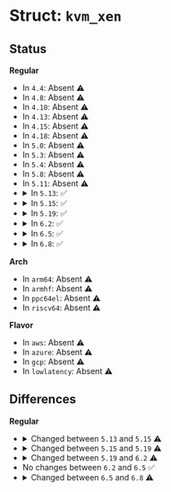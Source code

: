 # Struct: <code>kvm_xen</code>

## Status
<b>Regular</b>
<ul>
<li>
In <code>4.4</code>: Absent ⚠️
</li>
<li>
In <code>4.8</code>: Absent ⚠️
</li>
<li>
In <code>4.10</code>: Absent ⚠️
</li>
<li>
In <code>4.13</code>: Absent ⚠️
</li>
<li>
In <code>4.15</code>: Absent ⚠️
</li>
<li>
In <code>4.18</code>: Absent ⚠️
</li>
<li>
In <code>5.0</code>: Absent ⚠️
</li>
<li>
In <code>5.3</code>: Absent ⚠️
</li>
<li>
In <code>5.4</code>: Absent ⚠️
</li>
<li>
In <code>5.8</code>: Absent ⚠️
</li>
<li>
In <code>5.11</code>: Absent ⚠️
</li>
<li>
<details>
<summary>In <code>5.13</code>: ✅</summary>

```c
struct kvm_xen {
    bool long_mode;
    bool shinfo_set;
    u8 upcall_vector;
    struct gfn_to_hva_cache shinfo_cache;
};
```
</details>
</li>
<li>
<details>
<summary>In <code>5.15</code>: ✅</summary>

```c
struct kvm_xen {
    bool long_mode;
    u8 upcall_vector;
    gfn_t shinfo_gfn;
};
```
</details>
</li>
<li>
<details>
<summary>In <code>5.19</code>: ✅</summary>

```c
struct kvm_xen {
    u32 xen_version;
    bool long_mode;
    u8 upcall_vector;
    struct gfn_to_pfn_cache shinfo_cache;
    struct idr evtchn_ports;
    long unsigned int poll_mask[16];
};
```
</details>
</li>
<li>
<details>
<summary>In <code>6.2</code>: ✅</summary>

```c
struct kvm_xen {
    struct mutex xen_lock;
    u32 xen_version;
    bool long_mode;
    bool runstate_update_flag;
    u8 upcall_vector;
    struct gfn_to_pfn_cache shinfo_cache;
    struct idr evtchn_ports;
    long unsigned int poll_mask[16];
};
```
</details>
</li>
<li>
<details>
<summary>In <code>6.5</code>: ✅</summary>

```c
struct kvm_xen {
    struct mutex xen_lock;
    u32 xen_version;
    bool long_mode;
    bool runstate_update_flag;
    u8 upcall_vector;
    struct gfn_to_pfn_cache shinfo_cache;
    struct idr evtchn_ports;
    long unsigned int poll_mask[16];
};
```
</details>
</li>
<li>
<details>
<summary>In <code>6.8</code>: ✅</summary>

```c
struct kvm_xen {
    struct mutex xen_lock;
    u32 xen_version;
    bool long_mode;
    bool runstate_update_flag;
    u8 upcall_vector;
    struct gfn_to_pfn_cache shinfo_cache;
    struct idr evtchn_ports;
    long unsigned int poll_mask[64];
};
```
</details>
</li>
</ul>
<b>Arch</b>
<ul>
<li>
In <code>arm64</code>: Absent ⚠️
</li>
<li>
In <code>armhf</code>: Absent ⚠️
</li>
<li>
In <code>ppc64el</code>: Absent ⚠️
</li>
<li>
In <code>riscv64</code>: Absent ⚠️
</li>
</ul>
<b>Flavor</b>
<ul>
<li>
In <code>aws</code>: Absent ⚠️
</li>
<li>
In <code>azure</code>: Absent ⚠️
</li>
<li>
In <code>gcp</code>: Absent ⚠️
</li>
<li>
In <code>lowlatency</code>: Absent ⚠️
</li>
</ul>

## Differences
<b>Regular</b>
<ul>
<li>
<details>
<summary>Changed between <code>5.13</code> and <code>5.15</code> ⚠️</summary>
<ul>
<li>
<b>Field added. </b>
<code>gfn_t shinfo_gfn</code>
</li>
<li>
<b>Field removed. </b>
<code>bool shinfo_set</code>
</li>
<li>
<b>Field removed. </b>
<code>struct gfn_to_hva_cache shinfo_cache</code>
</li>
</ul>
</details>
</li>
<li>
<details>
<summary>Changed between <code>5.15</code> and <code>5.19</code> ⚠️</summary>
<ul>
<li>
<b>Field added. </b>
<code>u32 xen_version</code>
</li>
<li>
<b>Field added. </b>
<code>struct gfn_to_pfn_cache shinfo_cache</code>
</li>
<li>
<b>Field added. </b>
<code>struct idr evtchn_ports</code>
</li>
<li>
<b>Field added. </b>
<code>long unsigned int poll_mask[16]</code>
</li>
<li>
<b>Field removed. </b>
<code>gfn_t shinfo_gfn</code>
</li>
</ul>
</details>
</li>
<li>
<details>
<summary>Changed between <code>5.19</code> and <code>6.2</code> ⚠️</summary>
<ul>
<li>
<b>Field added. </b>
<code>struct mutex xen_lock</code>
</li>
<li>
<b>Field added. </b>
<code>bool runstate_update_flag</code>
</li>
</ul>
</details>
</li>
<li>
No changes between <code>6.2</code> and <code>6.5</code> ✅
</li>
<li>
<details>
<summary>Changed between <code>6.5</code> and <code>6.8</code> ⚠️</summary>
<ul>
<li>
<b>Field type changed. </b>
<code>long unsigned int poll_mask[16]</code> ➡️ <code>long unsigned int poll_mask[64]</code>
</li>
</ul>
</details>
</li>
</ul>
